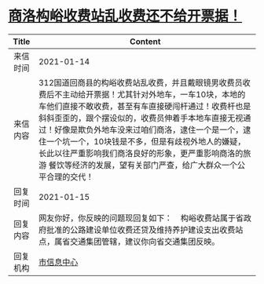 # <a href="http://www.shangluo.gov.cn/zmhd/ldxxxx.jsp?urltype=leadermail.LeaderMailContentUrl&wbtreeid=1112&leadermailid=6816">商洛构峪收费站乱收费还不给开票据！</a>
|Title|Content|
|:---:|---|
|来信时间|2021-01-14|
|来信内容|312国道回商县的构峪收费站乱收费，并且戴眼镜男收费员收费后不主动给开票据！尤其针对外地车，一车10块，本地的车他们直接不敢收费，甚至有车直接硬闯杆通过！收费杆也是斜斜歪歪的，跟个摆设似的，收费员伸着手本地车直接无视通过！好像是欺负外地车没来过咱们商洛，逮住一个是一个，逮住一个坑一个，10块钱是不多，但是有歧视外地人的嫌疑，长此以往严重影响我们商洛良好的形象，更严重影响商洛的旅游 餐饮等经济的发展，望有关部门严查，给广大群众一个公平合理的交代！|
|回复时间|2021-01-15|
|回复内容|网友你好，你反映的问题现回复如下：    构峪收费站属于省政府批准的公路建设单位收费还贷及维持养护建设支出收费站点，属省交通集团管辖，建议你向省交通集团反映。|
|回复机构|<a href="../../categories/agencies/市信息中心.md">市信息中心</a>|